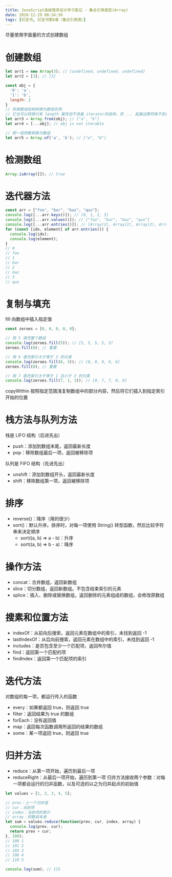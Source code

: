```yaml
---
title: JavaScript高级程序设计学习笔记 - 集合引用类型(Array)
date: 2020-12-29 08:34:50
tags: [红宝书, 红宝书第6章（集合引用类）]
---
```

尽量使用字面量的方式创建数组

# 创建数组
```js
let arr1 = new Array(3); // [undefined, undefined, undefined]
let arr2 = [3]; // [3]

const obj = {
  '0': 'a',
  '1': 'b',
  length: 2
}
// 将类数组结构转换为数组实例
// 它也可以转换只有 length 属性但不具备 iterator的结构，而 ... 拓展运算符做不到这一点
let arr3 = Array.from(obj); // ["a", "b"]
let arr4 = [...obj]; // obj is not iterable

// 把一组参数转换为数组
let arr5 = Array.of('a', 'b'); // ["a", "b"]
```

# 检测数组
```js
Array.isArray([]); // true
```

# 迭代器方法
```js
const arr = ["foo", "bar", "baz", "qux"];
console.log([...arr.keys()]); // [0, 1, 2, 3]
console.log([...arr.values()]); // ["foo", "bar", "baz", "qux"]
console.log([...arr.entries()]); // [Array(2), Array(2), Array(2), Array(2)]
for (const [idx, element] of arr.entries()) { 
  console.log(idx); 
  console.log(element); 
}
// 0
// foo
// 1
// bar
// 2
// baz
// 3
// qux
```

# 复制与填充
fill 向数组中插入指定值
```js
const zeroes = [0, 0, 0, 0, 0];

// 用 5 填充整个数组
console.log(zeroes.fill(5)); // [5, 5, 5, 5, 5]
zeroes.fill(0); // 重置

// 用 6 填充索引大于等于 3 的元素
console.log(zeroes.fill(6, 3)); // [0, 0, 0, 6, 6]
zeroes.fill(0); // 重置

// 用 7 填充索引大于等于 1 且小于 3 的元素
console.log(zeroes.fill(7, 1, 3)); // [0, 7, 7, 0, 0]
```

copyWithin 按照指定范围浅复制数组中的部分内容，然后将它们插入到指定索引开始的位置

# 栈方法与队列方法
栈是 LIFO 结构（后进先出）
* push：添加到数组末尾，返回最新长度
* pop：移除数组最后一项，返回被移除项

队列是 FIFO 结构（先进先出）
* unshift：添加到数组开头，返回最新长度
* shift：移除数组第一项，返回被移除项

# 排序
* reverse()：降序（用的很少）
* sort()：默认升序。排序时，对每一项使用 String() 转型函数，然后比较字符串来决定顺序
  * sort((a, b) => a - b)：升序
  * sort((a, b) => b - a)：降序

# 操作方法
* concat：合并数组，返回新数组
* slice：切分数组，返回新数组。不包含结束索引的元素
* splice：插入、删除或替换数组，返回删除的元素组成的数组，会修改原数组

# 搜素和位置方法
* indexOf：从前向后搜索，返回元素在数组中的索引，未找到返回 -1
* lastIndexOf：从后向前搜索，返回元素在数组中的索引，未找到返回 -1
* includes：是否包含至少一个匹配项，返回布尔值
* find：返回第一个匹配的项
* findIndex：返回第一个匹配项的索引

# 迭代方法
对数组的每一项，都运行传入的函数
* every：如果都返回 true，则返回 true
* filter：返回结果为 true 的数组
* forEach：没有返回值
* map：返回每次函数调用所返回的结果的数组
* some：某一项返回 true，则返回 true

# 归并方法
* reduce：从第一项开始，遍历到最后一项
* reduceRight：从最后一项开始，遍历到第一项
归并方法接收两个参数：对每一项都会运行的归并函数，以及可选的以之为归并起点的初始值
```js
let values = [1, 2, 3, 4, 5];

// prev：上一个归并值
// cur：当前项
// index：当前项的索引
// array：和数组本身
let sum = values.reduce(function(prev, cur, index, array) {
  console.log(prev, cur);
  return prev + cur;
}, 100);
// 100 1
// 101 2
// 103 3
// 106 4
// 110 5

console.log(sum); // 115
```